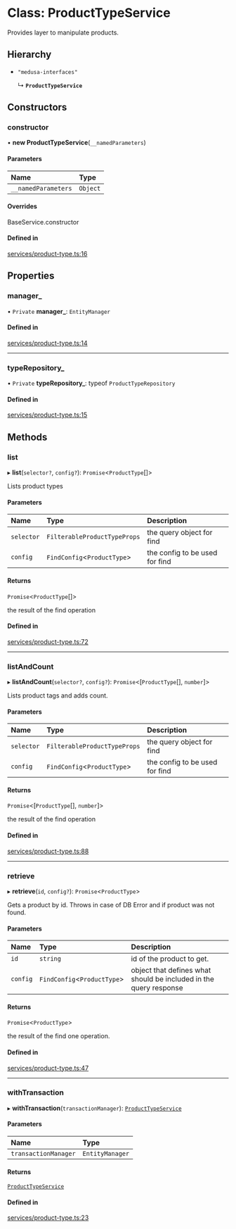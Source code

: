 # Class: ProductTypeService

Provides layer to manipulate products.

## Hierarchy

- `"medusa-interfaces"`

  ↳ **`ProductTypeService`**

## Constructors

### constructor

• **new ProductTypeService**(`__namedParameters`)

#### Parameters

| Name | Type |
| :------ | :------ |
| `__namedParameters` | `Object` |

#### Overrides

BaseService.constructor

#### Defined in

[services/product-type.ts:16](https://github.com/edihasaj/medusa/blob/1cc4f9ac/packages/medusa/src/services/product-type.ts#L16)

## Properties

### manager\_

• `Private` **manager\_**: `EntityManager`

#### Defined in

[services/product-type.ts:14](https://github.com/edihasaj/medusa/blob/1cc4f9ac/packages/medusa/src/services/product-type.ts#L14)

___

### typeRepository\_

• `Private` **typeRepository\_**: typeof `ProductTypeRepository`

#### Defined in

[services/product-type.ts:15](https://github.com/edihasaj/medusa/blob/1cc4f9ac/packages/medusa/src/services/product-type.ts#L15)

## Methods

### list

▸ **list**(`selector?`, `config?`): `Promise`<`ProductType`[]\>

Lists product types

#### Parameters

| Name | Type | Description |
| :------ | :------ | :------ |
| `selector` | `FilterableProductTypeProps` | the query object for find |
| `config` | `FindConfig`<`ProductType`\> | the config to be used for find |

#### Returns

`Promise`<`ProductType`[]\>

the result of the find operation

#### Defined in

[services/product-type.ts:72](https://github.com/edihasaj/medusa/blob/1cc4f9ac/packages/medusa/src/services/product-type.ts#L72)

___

### listAndCount

▸ **listAndCount**(`selector?`, `config?`): `Promise`<[`ProductType`[], `number`]\>

Lists product tags and adds count.

#### Parameters

| Name | Type | Description |
| :------ | :------ | :------ |
| `selector` | `FilterableProductTypeProps` | the query object for find |
| `config` | `FindConfig`<`ProductType`\> | the config to be used for find |

#### Returns

`Promise`<[`ProductType`[], `number`]\>

the result of the find operation

#### Defined in

[services/product-type.ts:88](https://github.com/edihasaj/medusa/blob/1cc4f9ac/packages/medusa/src/services/product-type.ts#L88)

___

### retrieve

▸ **retrieve**(`id`, `config?`): `Promise`<`ProductType`\>

Gets a product by id.
Throws in case of DB Error and if product was not found.

#### Parameters

| Name | Type | Description |
| :------ | :------ | :------ |
| `id` | `string` | id of the product to get. |
| `config` | `FindConfig`<`ProductType`\> | object that defines what should be included in the   query response |

#### Returns

`Promise`<`ProductType`\>

the result of the find one operation.

#### Defined in

[services/product-type.ts:47](https://github.com/edihasaj/medusa/blob/1cc4f9ac/packages/medusa/src/services/product-type.ts#L47)

___

### withTransaction

▸ **withTransaction**(`transactionManager`): [`ProductTypeService`](ProductTypeService.md)

#### Parameters

| Name | Type |
| :------ | :------ |
| `transactionManager` | `EntityManager` |

#### Returns

[`ProductTypeService`](ProductTypeService.md)

#### Defined in

[services/product-type.ts:23](https://github.com/edihasaj/medusa/blob/1cc4f9ac/packages/medusa/src/services/product-type.ts#L23)
